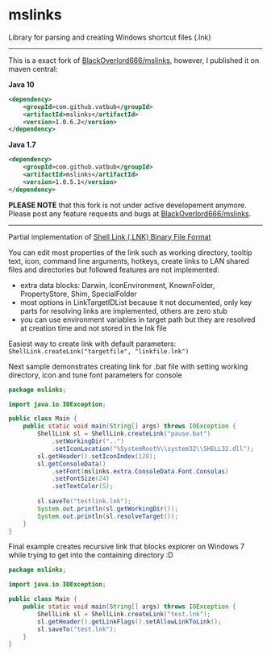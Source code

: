 mslinks
=======
Library for parsing and creating Windows shortcut files (.lnk)
***
This is a exact fork of [BlackOverlord666/mslinks](https://github.com/BlackOverlord666/mslinks), however, I published it on maven central:

**Java 10**
```xml
<dependency>
	<groupId>com.github.vatbub</groupId>
	<artifactId>mslinks</artifactId>
	<version>1.0.6.2</version>
</dependency>
```

**Java 1.7**
```xml
<dependency>
	<groupId>com.github.vatbub</groupId>
	<artifactId>mslinks</artifactId>
	<version>1.0.5.1</version>
</dependency>
```

**PLEASE NOTE** that this fork is not under active developement anymore. Please post any feature requests and bugs at [BlackOverlord666/mslinks](https://github.com/BlackOverlord666/mslinks).
***

Partial implementation of [Shell Link (.LNK) Binary File Format](http://msdn.microsoft.com/en-us/library/dd871305.aspx)

You can edit most properties of the link such as working directory, tooltip text, icon, command line arguments, hotkeys, create links to LAN shared files and directories but followed features are not implemented:

* extra data blocks: Darwin, IconEnvironment, KnownFolder, PropertyStore, Shim, SpecialFolder
* most options in LinkTargetIDList because it not documented, only key parts for resolving links are implemented, others are zero stub
* you can use environment variables in target path but they are resolved at creation time and not stored in the lnk file

Easiest way to create link with default parameters: `ShellLink.createLink("targetfile", "linkfile.lnk")`

Next sample demonstrates creating link for .bat file with setting working directory, icon and tune font parameters for console
```java
package mslinks;

import java.io.IOException;

public class Main {
	public static void main(String[] args) throws IOException {
		ShellLink sl = ShellLink.createLink("pause.bat")
			.setWorkingDir("..")
			.setIconLocation("%SystemRoot%\\system32\\SHELL32.dll");
		sl.getHeader().setIconIndex(128);
		sl.getConsoleData()
			.setFont(mslinks.extra.ConsoleData.Font.Consolas)
			.setFontSize(24)
			.setTextColor(5);
				
		sl.saveTo("testlink.lnk");
		System.out.println(sl.getWorkingDir());
		System.out.println(sl.resolveTarget());
	}
}

```

Final example creates recursive link that blocks explorer on Windows 7 while trying to get into the containing directory :D
```java
package mslinks;

import java.io.IOException;

public class Main {
	public static void main(String[] args) throws IOException {
		ShellLink sl = ShellLink.createLink("test.lnk");
		sl.getHeader().getLinkFlags().setAllowLinkToLink();
		sl.saveTo("test.lnk");
	}
}
```
